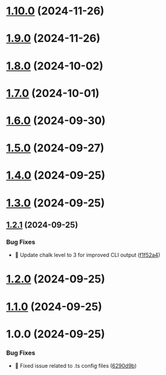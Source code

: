 # [1.10.0](https://github.com/amir-ben-shimol/intro-cli/compare/v1.9.0...v1.10.0) (2024-11-26)

# [1.9.0](https://github.com/amir-ben-shimol/intro-cli/compare/v1.8.0...v1.9.0) (2024-11-26)

# [1.8.0](https://github.com/amir-ben-shimol/intro-cli/compare/v1.7.0...v1.8.0) (2024-10-02)

# [1.7.0](https://github.com/amir-ben-shimol/intro-cli/compare/v1.6.0...v1.7.0) (2024-10-01)

# [1.6.0](https://github.com/amir-ben-shimol/intro-cli/compare/v1.5.0...v1.6.0) (2024-09-30)

# [1.5.0](https://github.com/amir-ben-shimol/intro-cli/compare/v1.4.0...v1.5.0) (2024-09-27)

# [1.4.0](https://github.com/amir-ben-shimol/intro-cli/compare/v1.3.0...v1.4.0) (2024-09-25)

# [1.3.0](https://github.com/amir-ben-shimol/intro-cli/compare/v1.2.1...v1.3.0) (2024-09-25)

## [1.2.1](https://github.com/amir-ben-shimol/intro-cli/compare/v1.2.0...v1.2.1) (2024-09-25)


### Bug Fixes

* 🐞 Update chalk level to 3 for improved CLI output ([f1f52a4](https://github.com/amir-ben-shimol/intro-cli/commit/f1f52a45b6843b9c1b4fc10e81d6bc046566e31c))

# [1.2.0](https://github.com/amir-ben-shimol/intro-cli/compare/v1.1.0...v1.2.0) (2024-09-25)

# [1.1.0](https://github.com/amir-ben-shimol/intro-cli/compare/v1.0.0...v1.1.0) (2024-09-25)

# 1.0.0 (2024-09-25)


### Bug Fixes

* 🐞 Fixed issue related to .ts config files ([6290d9b](https://github.com/amir-ben-shimol/intro-cli/commit/6290d9b70861828a57fc42d801287e5b25f42fd0))
